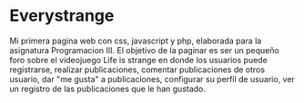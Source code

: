 # Everystrange
Mi primera pagina web con css, javascript y php, elaborada para la asignatura Programacion III. El objetivo de la paginar es ser un pequeño foro sobre el videojuego Life is strange en donde los usuarios puede registrarse, realizar publicaciones, comentar publicaciones de otros usuario, dar "me gusta" a publicaciones, configurar su perfil de usuario, ver un registro de las publicaciones que le han gustado. 
 
